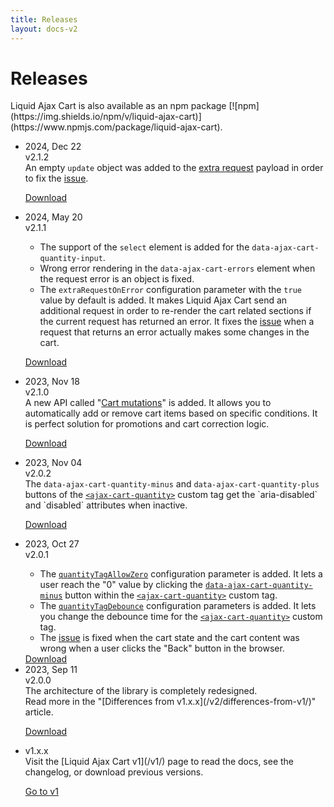 ```yaml
---
title: Releases
layout: docs-v2
---
```


# Releases
<p class="lead" markdown="1">
Liquid Ajax Cart is also available as an npm package [![npm](https://img.shields.io/npm/v/liquid-ajax-cart)](https://www.npmjs.com/package/liquid-ajax-cart).
</p>

<ul class="steps-list">
<li class="steps-list__step steps-list__step--feat">
<div class="steps-list__badge-list"><span class="steps-list__badge">2024, Dec 22</span></div>
<div class="steps-list__title steps-list__title--hero">v2.1.2</div>
<div class="steps-list__content" markdown="1">
An empty <code>update</code> object was added to the <a href="/v2/request-state/#extraresponsedata">extra request</a> payload
in order to fix the <a href="https://github.com/EvgeniyMukhamedjanov/liquid-ajax-cart/issues/107">issue</a>.

<a href="/v2/releases/liquid-ajax-cart-v2.1.2.js" download class="steps-list__cta">Download</a>
</div>
</li>

<li class="steps-list__step">
<div class="steps-list__badge-list"><span class="steps-list__badge">2024, May 20</span></div>
<div class="steps-list__title steps-list__title--hero">v2.1.1</div>
<div class="steps-list__content" markdown="1">
<ul>
<li>The support of the <code>select</code> element is added for the <code>data-ajax-cart-quantity-input</code>.</li>
<li>
Wrong error rendering in the <code>data-ajax-cart-errors</code> element
when the request error is an object is fixed.
</li>
<li>
The <code>extraRequestOnError</code> configuration parameter with the <code>true</code> value by default is added. 
It makes Liquid Ajax Cart send an additional request in order to re-render the cart related sections
if the current request has returned an error. It fixes the <a href="https://github.com/Shopify/dawn/issues/2994">issue</a> 
when a request that returns an error actually makes some changes in the cart.
</li>
</ul>

<a href="/v2/releases/liquid-ajax-cart-v2.1.1.js" download class="steps-list__cta">Download</a>
</div>
</li>

<li class="steps-list__step">
<div class="steps-list__badge-list"><span class="steps-list__badge">2023, Nov 18</span></div>
<div class="steps-list__title steps-list__title--hero">v2.1.0</div>
<div class="steps-list__content" markdown="1">
A new API called "<a href="/v2/cart-mutations/">Cart mutations</a>" is added. 
It allows you to automatically add or remove cart items based on specific conditions.
It is perfect solution for promotions and cart correction logic.

<a href="/v2/releases/liquid-ajax-cart-v2.1.0.js" download class="steps-list__cta">Download</a>
</div>
</li>

<li class="steps-list__step">
<div class="steps-list__badge-list"><span class="steps-list__badge">2023, Nov 04</span></div>
<div class="steps-list__title steps-list__title--hero">v2.0.2</div>
<div class="steps-list__content" markdown="1">
The <code>data-ajax-cart-quantity-minus</code> and <code>data-ajax-cart-quantity-plus</code> buttons 
of the <code><a href="/v2/ajax-cart-quantity/">&lt;ajax-cart-quantity&gt;</a></code> custom tag 
get the `aria-disabled` and `disabled` attributes when inactive.

<a href="/v2/releases/liquid-ajax-cart-v2.0.2.js" download class="steps-list__cta">Download</a>
</div>
</li>

<li class="steps-list__step">
<div class="steps-list__badge-list"><span class="steps-list__badge">2023, Oct 27</span></div>
<div class="steps-list__title steps-list__title--hero">v2.0.1</div>
<div class="steps-list__content" markdown="1">
<ul>
<li>
The <code><a href="/v2/quantity-tag-allow-zero/">quantityTagAllowZero</a></code> configuration parameter is added. 
It lets a user reach the "0" value by clicking the <code><a href="/v2/data-ajax-cart-quantity-minus/">data-ajax-cart-quantity-minus</a></code> button 
within the <code><a href="/v2/ajax-cart-quantity/">&lt;ajax-cart-quantity&gt;</a></code> custom tag.
</li>
<li>
The <code><a href="/v2/quantity-tag-debounce/">quantityTagDebounce</a></code> configuration parameters is added. 
It lets you change the debounce time for the <code><a href="/v2/ajax-cart-quantity/">&lt;ajax-cart-quantity&gt;</a></code> custom tag.
</li>
<li>
The <a href="https://github.com/EvgeniyMukhamedjanov/liquid-ajax-cart/issues/18">issue</a> is fixed when the cart state and the cart content was wrong when a user clicks the "Back" button in the browser. 
</li>
</ul>
<a href="/v2/releases/liquid-ajax-cart-v2.0.1.js" download class="steps-list__cta">Download</a>
</div>
</li>

<li class="steps-list__step">
<div class="steps-list__badge-list"><span class="steps-list__badge">2023, Sep 11</span></div>
<div class="steps-list__title steps-list__title--hero">v2.0.0</div>
<div class="steps-list__content" markdown="1">
The architecture of the library is completely redesigned. 
<br/>
Read more in the "[Differences from v1.x.x](/v2/differences-from-v1/)" article.

<a href="/v2/releases/liquid-ajax-cart-v2.0.0.js" download class="steps-list__cta">Download</a>
</div>
</li>

<li class="steps-list__step">
<div class="steps-list__badge-list"></div>
<div class="steps-list__title steps-list__title--hero">v1.x.x</div>
<div class="steps-list__content" markdown="1">
Visit the [Liquid Ajax Cart v1](/v1/) page to read the docs, see the changelog, or download previous versions.

<a href="/v1/" class="steps-list__cta">Go to v1</a>
</div>
</li>
</ul>